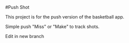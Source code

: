 #Push Shot 

This project is for the push version of the basketball app. 

Simple push "Miss" or "Make" to track shots.

Edit in new branch 
